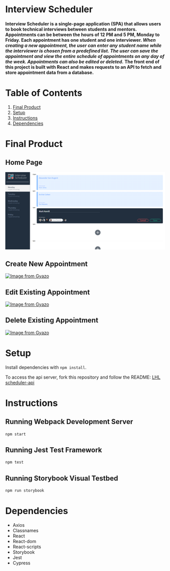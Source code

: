 # Interview Scheduler
#### **Interview Scheduler** is a single-page application (SPA) that allows users to book technical interviews between students and mentors. Appointments can be between the hours of 12 PM and 5 PM, Monday to Friday. Each appointment has one student and one interviewer. ***When creating a new appointment, the user can enter any student name while the interviewer is chosen from a predefined list. The user can save the appointment and view the entire schedule of appointments on any day of the week. Appointments can also be edited or deleted.*** The front end of this project is built with **React** and makes requests to an API to fetch and store appointment data from a database.

# Table of Contents
1. [Final Product](#final-product)
2. [Setup](#setup)
3. [Instructions](#instructions)
4. [Dependencies](#dependencies)

# Final Product

## Home Page
!["home-page"](/docs/scheduler-1.png)

## Create New Appointment
[![Image from Gyazo](https://i.gyazo.com/21bc186c713e86a9fe101e767bebe920.gif)](https://gyazo.com/21bc186c713e86a9fe101e767bebe920)

## Edit Existing Appointment
[![Image from Gyazo](https://i.gyazo.com/7d847a77144e10d813802123aa63f27c.gif)](https://gyazo.com/7d847a77144e10d813802123aa63f27c)

## Delete Existing Appointment
[![Image from Gyazo](https://i.gyazo.com/3986aaf5267069150a720bc398a3d876.gif)](https://gyazo.com/3986aaf5267069150a720bc398a3d876)



# Setup

Install dependencies with `npm install`.

To access the api server, fork this repository and follow the README: [LHL scheduler-api](https://github.com/lighthouse-labs/scheduler-api+)

# Instructions
## Running Webpack Development Server

```sh
npm start
```

## Running Jest Test Framework

```sh
npm test
```

## Running Storybook Visual Testbed

```sh
npm run storybook
```

# Dependencies
- Axios
- Classnames
- React
- React-dom
- React-scripts
- Storybook
- Jest
- Cypress